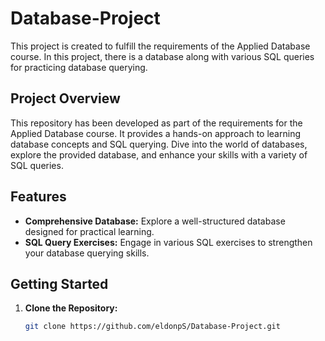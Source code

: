 # Database-Project

This project is created to fulfill the requirements of the Applied Database course.
In this project, there is a database along with various SQL queries for practicing database querying.

## Project Overview

This repository has been developed as part of the requirements for the Applied Database course. It provides a hands-on approach to learning database concepts and SQL querying. Dive into the world of databases, explore the provided database, and enhance your skills with a variety of SQL queries.

## Features

- **Comprehensive Database:** Explore a well-structured database designed for practical learning.
- **SQL Query Exercises:** Engage in various SQL exercises to strengthen your database querying skills.

## Getting Started

1. **Clone the Repository:**
   ```bash
   git clone https://github.com/eldonpS/Database-Project.git
